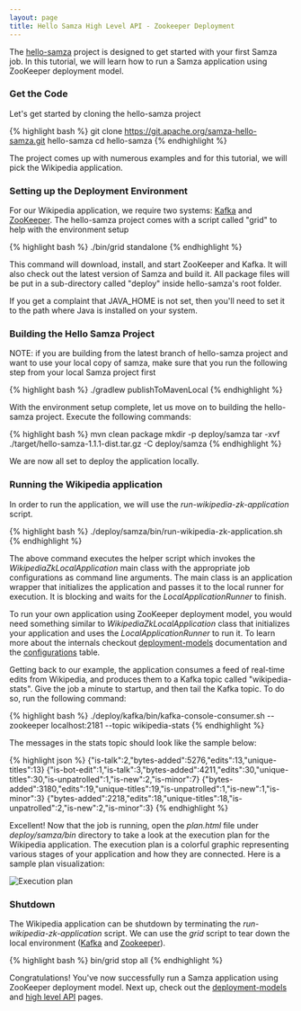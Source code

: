 ```yaml
---
layout: page
title: Hello Samza High Level API - Zookeeper Deployment
---
```

<!--
   Licensed to the Apache Software Foundation (ASF) under one or more
   contributor license agreements.  See the NOTICE file distributed with
   this work for additional information regarding copyright ownership.
   The ASF licenses this file to You under the Apache License, Version 2.0
   (the "License"); you may not use this file except in compliance with
   the License.  You may obtain a copy of the License at

       http://www.apache.org/licenses/LICENSE-2.0

   Unless required by applicable law or agreed to in writing, software
   distributed under the License is distributed on an "AS IS" BASIS,
   WITHOUT WARRANTIES OR CONDITIONS OF ANY KIND, either express or implied.
   See the License for the specific language governing permissions and
   limitations under the License.
-->

The [hello-samza](https://github.com/apache/samza-hello-samza) project is designed to get started with your first Samza job.
In this tutorial, we will learn how to run a Samza application using ZooKeeper deployment model.

### Get the Code

Let's get started by cloning the hello-samza project

{% highlight bash %}
git clone https://git.apache.org/samza-hello-samza.git hello-samza
cd hello-samza
{% endhighlight %}

The project comes up with numerous examples and for this tutorial, we will pick the Wikipedia application.

### Setting up the Deployment Environment

For our Wikipedia application, we require two systems: [Kafka](http://kafka.apache.org/) and [ZooKeeper](http://zookeeper.apache.org/). The hello-samza project comes with a script called "grid" to help with the environment setup

{% highlight bash %}
./bin/grid standalone
{% endhighlight %}

This command will download, install, and start ZooKeeper and Kafka. It will also check out the latest version of Samza and build it. All package files will be put in a sub-directory called "deploy" inside hello-samza's root folder.

If you get a complaint that JAVA_HOME is not set, then you'll need to set it to the path where Java is installed on your system.

### Building the Hello Samza Project

NOTE: if you are building from the latest branch of hello-samza project and want to use your local copy of samza, make sure that you run the following step from your local Samza project first

{% highlight bash %}
./gradlew publishToMavenLocal
{% endhighlight %}

With the environment setup complete, let us move on to building the hello-samza project. Execute the following commands:

{% highlight bash %}
mvn clean package
mkdir -p deploy/samza
tar -xvf ./target/hello-samza-1.1.1-dist.tar.gz -C deploy/samza
{% endhighlight %}

We are now all set to deploy the application locally.

### Running the Wikipedia application

In order to run the application, we will use the *run-wikipedia-zk-application* script.

{% highlight bash %}
./deploy/samza/bin/run-wikipedia-zk-application.sh
{% endhighlight %}

The above command executes the helper script which invokes the *WikipediaZkLocalApplication* main class with the appropriate job configurations as command line arguments. The main class is an application wrapper
that initializes the application and passes it to the local runner for execution. It is blocking and waits for the *LocalApplicationRunner* to finish.

To run your own application using ZooKeeper deployment model, you would need something similar to *WikipediaZkLocalApplication* class that initializes your application
and uses the *LocalApplicationRunner* to run it. To learn more about the internals checkout [deployment-models](/startup/preview/) documentation and the [configurations](/learn/documentation/{{site.version}}/jobs/configuration-table.html) table.

Getting back to our example, the application consumes a feed of real-time edits from Wikipedia, and produces them to a Kafka topic called "wikipedia-stats". Give the job a minute to startup, and then tail the Kafka topic. To do so, run the following command:

{% highlight bash %}
./deploy/kafka/bin/kafka-console-consumer.sh  --zookeeper localhost:2181 --topic wikipedia-stats
{% endhighlight %}

The messages in the stats topic should look like the sample below:

{% highlight json %}
{"is-talk":2,"bytes-added":5276,"edits":13,"unique-titles":13}
{"is-bot-edit":1,"is-talk":3,"bytes-added":4211,"edits":30,"unique-titles":30,"is-unpatrolled":1,"is-new":2,"is-minor":7}
{"bytes-added":3180,"edits":19,"unique-titles":19,"is-unpatrolled":1,"is-new":1,"is-minor":3}
{"bytes-added":2218,"edits":18,"unique-titles":18,"is-unpatrolled":2,"is-new":2,"is-minor":3}
{% endhighlight %}

Excellent! Now that the job is running, open the *plan.html* file under *deploy/samza/bin* directory to take a look at the execution plan for the Wikipedia application.
The execution plan is a colorful graphic representing various stages of your application and how they are connected. Here is a sample plan visualization:

<img src="/img/{{site.version}}/learn/tutorials/hello-samza-high-level/wikipedia-execution-plan.png" alt="Execution plan" style="max-width: 100%; height: auto;" onclick="window.open(this.src)"/>


### Shutdown

The Wikipedia application can be shutdown by terminating the *run-wikipedia-zk-application* script.
We can use the *grid* script to tear down the local environment ([Kafka](http://kafka.apache.org/) and [Zookeeper](http://zookeeper.apache.org/)).

{% highlight bash %}
bin/grid stop all
{% endhighlight %}

Congratulations! You've now successfully run a Samza application using ZooKeeper deployment model. Next up, check out the [deployment-models](/startup/preview/) and [high level API](/startup/preview.html) pages.
